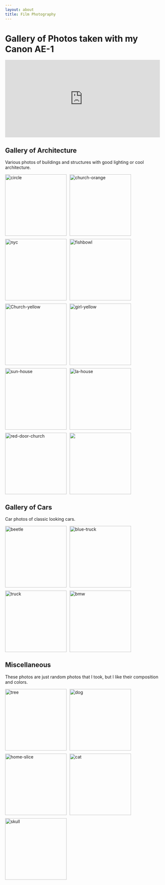 ```yaml
---
layout: about
title: Film Photography
---
```

<style>
.my-gallery {
  display: flex;
  flex-wrap: wrap;
  gap: 10px;
}

.my-gallery img {
  height: 200px; /* Fixed height */
  width: auto; /* Variable width */
  object-fit: cover; /* Ensures the image covers the area */
}

@media (max-width: 750px) {
  .my-gallery img {
    height: 150px; /* Adjust height for smaller screens */
  }
}
</style>

# Gallery of Photos taken with my Canon AE-1
<div class='lr_embed' style='position: relative; padding-bottom: 50%; height: 0; overflow: hidden;'>
  <iframe id='iframe' src='https://lightroom.adobe.com/embed/shares/cc87254020b54497b332358e8b35e051/slideshow?background_color=%232D2D2D&color=%23999999' frameborder='0'style='width:100%; height:100%; position: absolute; top:0; left:0;' ></iframe>
</div>

## Gallery of Architecture 
Various photos of buildings and structures with good lighting or cool architecture.
<div class="my-gallery">
  <img src="/sideQuests/photos/1-2952003192-R1-016-6A.jpg" alt="circle">
  <img src="/sideQuests/photos/13-000097190035.jpg" alt="church-orange">
  <img src="/sideQuests/photos/ily-nyc.jpg" alt="nyc">
  <img src="/sideQuests/photos/6-2952003192-R1-024-10A.jpg" alt="fishbowl">
  <img src="/sideQuests/photos/9-000020420029.jpg" alt="Church-yellow">
  <img src="/sideQuests/photos/ed-hops-pt1.jpg" alt="girl-yellow">
  <img src="/sideQuests/photos/sun-house.jpg" alt="sun-house">
  <img src="/sideQuests/photos/7-2952003192-R1-056-26A.jpg" alt="la-house">
  <img src="/sideQuests/photos/14-000097190022.jpg" alt="red-door-church">
  <img src="/sideQuests/photos/abstrac-nyc.jpg">
</div>


## Gallery of Cars 
Car photos of classic looking cars.
<div class="my-gallery">
  <img src="/sideQuests/photos/11-000020420028.jpg" alt="beetle">
  <img src="/sideQuests/photos/000097190032.jpg" alt="blue-truck">
  <img src="/sideQuests/photos/10-000020420036.jpg" alt="truck">
  <img src="/sideQuests/photos/12-000097190023.jpg" alt="bmw">
</div>

## Miscellaneous
These photos are just random photos that I took, but I like their composition and colors.
<div class="my-gallery">
  <img src="/sideQuests/photos/2-000018140008.jpg" alt="tree">
  <img src="/sideQuests/photos/8-000020420012.jpg" alt="dog">
  <img src="/sideQuests/photos/3-000018140010.jpg" alt="home-slice">
  <img src="/sideQuests/photos/4-000018140003.jpg" alt="cat">
  <img src="/sideQuests/photos/5-000018140002.jpg" alt="skull">
</div>
